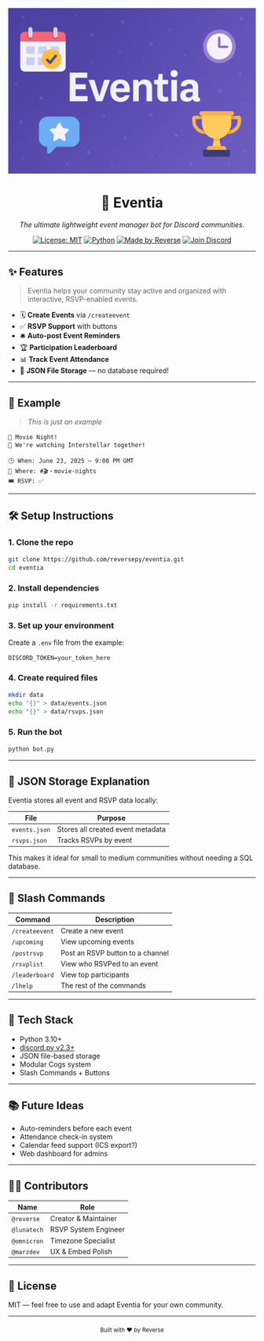 
<div align="center">
  <img src="https://raw.githubusercontent.com/reversepy/eventia/main/assets/eventia_banner.png" alt="Eventia Banner" width="600"/>
  <h1>🎉 Eventia</h1>
  <p>
<i>The ultimate lightweight event manager bot for Discord communities.</i></p>
  <p>
  <a href="LICENSE"><img src="https://img.shields.io/badge/License-MIT-blue.svg" alt="License: MIT" /></a>
  <a href="https://www.python.org/"><img src="https://img.shields.io/badge/Python-3.11+-blue?logo=python&logoColor=white" alt="Python" /></a>
  <a href="https://github.com/reversepy"><img src="https://img.shields.io/badge/Made%20by-Reverse-%23ff69b4" alt="Made by Reverse" /></a>
  <a href="https://discord.gg/nitrogang"><img src="https://img.shields.io/discord/1376577777524015105?label=Join%20Discord&logo=discord&color=5865F2" alt="Join Discord" /></a>
  </p>
</div>

---

## ✨ Features

> Eventia helps your community stay active and organized with interactive, RSVP-enabled events.

- 🗓️ **Create Events** via `/createevent`
- ✅ **RSVP Support** with buttons
- 🛎️ **Auto-post Event Reminders**
- 🏆 **Participation Leaderboard**
- 📊 **Track Event Attendance**
- 📁 **JSON File Storage** — no database required!

---

## 📸 Example

> *This is just an example*

```
📅 Movie Night!
📝 We're watching Interstellar together!

🕒 When: June 23, 2025 — 9:00 PM GMT  
📍 Where: #🎬・movie-nights  
🎟️ RSVP: ✅
```

---

## 🛠 Setup Instructions

### 1. Clone the repo

```bash
git clone https://github.com/reversepy/eventia.git
cd eventia
```

### 2. Install dependencies

```bash
pip install -r requirements.txt
```

### 3. Set up your environment

Create a `.env` file from the example:

```env
DISCORD_TOKEN=your_token_here
```

### 4. Create required files

```bash
mkdir data
echo "{}" > data/events.json
echo "{}" > data/rsvps.json
```

### 5. Run the bot

```bash
python bot.py
```

---

## 💾 JSON Storage Explanation

Eventia stores all event and RSVP data locally:

| File           | Purpose                           |
|----------------|-----------------------------------|
| `events.json`  | Stores all created event metadata |
| `rsvps.json`   | Tracks RSVPs by event             |

This makes it ideal for small to medium communities without needing a SQL database.

---

## 🚀 Slash Commands

| Command        | Description                              |
|----------------|------------------------------------------|
| `/createevent` | Create a new event                       |
| `/upcoming`    | View upcoming events                     |
| `/postrsvp`    | Post an RSVP button to a channel         |
| `/rsvplist`    | View who RSVPed to an event              |
| `/leaderboard` | View top participants                    |
| `/lhelp` | The rest of the commands                       |

---

## 🧠 Tech Stack

- Python 3.10+
- [discord.py v2.3+](https://github.com/Rapptz/discord.py)
- JSON file-based storage
- Modular Cogs system
- Slash Commands + Buttons

---

## 📚 Future Ideas

- Auto-reminders before each event
- Attendance check-in system
- Calendar feed support (ICS export?)
- Web dashboard for admins

---

## 🧑‍💻 Contributors

| Name        | Role             |
|-------------|------------------|
| `@reverse`  | Creator & Maintainer |
| `@lunatech` | RSVP System Engineer |
| `@omnicron` | Timezone Specialist |
| `@marzdev`  | UX & Embed Polish |

---

## 📄 License

MIT — feel free to use and adapt Eventia for your own community.

---

<div align="center"><sub>Built with ❤️ by Reverse</sub></div>
